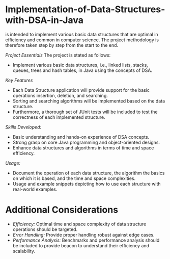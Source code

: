 # Implementation-of-Data-Structures-with-DSA-in-Java
is intended to implement various basic data structures that are optimal in efficiency and common in computer science. The project methodology is therefore taken step by step from the start to the end.

*Project Essentials*
The project is stated as follows:
- Implement various basic data structures, i.e., linked lists, stacks, queues, trees and hash tables, in Java using the concepts of DSA.
  
*Key Features*
- Each Data Structure application will provide support for the basic operations insertion, deletion, and searching.
- Sorting and searching algorithms will be implemented based on the data structure.
- Furthermore, a thorough set of JUnit tests will be included to test the correctness of each implemented structure.
  
*Skills Developed:*
- Basic understanding and hands-on experience of DSA concepts.
- Strong grasp on core Java programming and object-oriented designs.
- Enhance data structures and algorithms in terms of time and space efficiency.
  
*Usage:*
- Document the operation of each data structure, the algorithm the basics on which it is based, and the time and space complexities.
- Usage and example snippets depicting how to use each structure with real-world examples.
  
# Additional Considerations
- *Efficiency:* Optimal time and space complexity of data structure operations should be targeted.
- *Error Handling:* Provide proper handling robust against edge cases.
- *Performance Analysis:* Benchmarks and performance analysis should be included to provide beacon to understand their efficiency and scalability.

